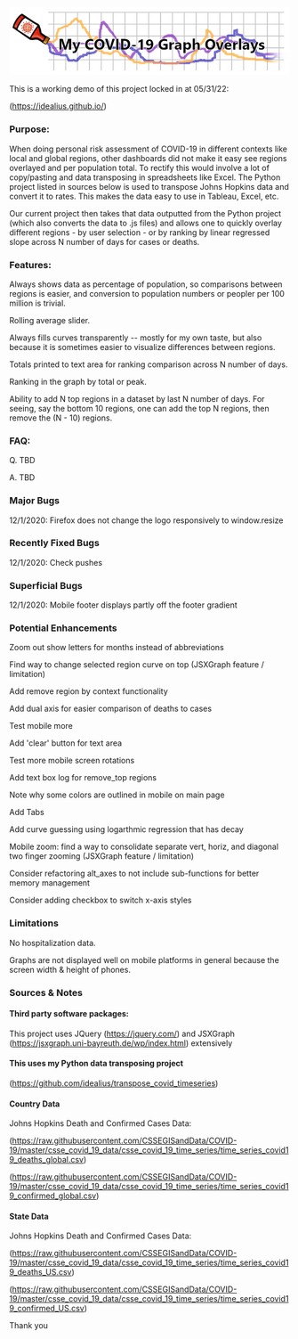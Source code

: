 ![Logo](/img/Spicy_Covid_Graphs_Logo.png)

<!--Link: (http://covid19graphs.42web.io/)-->

This is a working demo of this project locked in at 05/31/22:

(https://idealius.github.io/)


### Purpose:
When doing personal risk assessment of COVID-19 in different contexts like local and global regions, other dashboards did not make it easy see regions overlayed and per population total. To rectify this would involve a lot of copy/pasting and data transposing in spreadsheets like Excel. The Python project listed in sources below is used to transpose Johns Hopkins data and convert it to rates. This makes the data easy to use in Tableau, Excel, etc.

Our current project then takes that data outputted from the Python project (which also converts the data to .js files) and allows one to quickly overlay different regions - by user selection - or by ranking by linear regressed slope across N number of days for cases or deaths.

### Features:
Always shows data as percentage of population, so comparisons between regions is easier, and conversion to population numbers or peopler per 100 million is trivial.

Rolling average slider.

Always fills curves transparently -- mostly for my own taste, but also because it is sometimes easier to visualize differences between regions.

Totals printed to text area for ranking comparison across N number of days.

Ranking in the graph by total or peak.

Ability to add N top regions in a dataset by last N number of days. For seeing, say the bottom 10 regions, one can add the top N regions, then remove the (N - 10) regions.

### FAQ:
Q. TBD 

A. TBD

### Major Bugs
12/1/2020: Firefox does not change the logo responsively to window.resize

### Recently Fixed Bugs
12/1/2020: Check pushes

### Superficial Bugs
12/1/2020: Mobile footer displays partly off the footer gradient

### Potential Enhancements
Zoom out show letters for months instead of abbreviations

Find way to change selected region curve on top (JSXGraph feature / limitation)

Add remove region by context functionality

Add dual axis for easier comparison of deaths to cases

Test mobile more

Add 'clear' button for text area

Test more mobile screen rotations

Add text box log for remove_top regions

Note why some colors are outlined in mobile on main page

Add Tabs

Add curve guessing using logarthmic regression that has decay

Mobile zoom: find a way to consolidate separate vert, horiz, and diagonal two finger zooming (JSXGraph feature / limitation)

Consider refactoring alt_axes to not include sub-functions for better memory management

Consider adding checkbox to switch x-axis styles

### Limitations
No hospitalization data.

Graphs are not displayed well on mobile platforms in general because the screen width & height of phones.

### Sources & Notes

#### Third party software packages:

This project uses JQuery (https://jquery.com/) and JSXGraph (https://jsxgraph.uni-bayreuth.de/wp/index.html) extensively 

#### This uses my Python data transposing project

(https://github.com/idealius/transpose_covid_timeseries)

#### Country Data

Johns Hopkins Death and Confirmed Cases Data:

(https://raw.githubusercontent.com/CSSEGISandData/COVID-19/master/csse_covid_19_data/csse_covid_19_time_series/time_series_covid19_deaths_global.csv) 

(https://raw.githubusercontent.com/CSSEGISandData/COVID-19/master/csse_covid_19_data/csse_covid_19_time_series/time_series_covid19_confirmed_global.csv) 

#### State Data

Johns Hopkins Death and Confirmed Cases Data:

(https://raw.githubusercontent.com/CSSEGISandData/COVID-19/master/csse_covid_19_data/csse_covid_19_time_series/time_series_covid19_deaths_US.csv) 

(https://raw.githubusercontent.com/CSSEGISandData/COVID-19/master/csse_covid_19_data/csse_covid_19_time_series/time_series_covid19_confirmed_US.csv) 


Thank you
